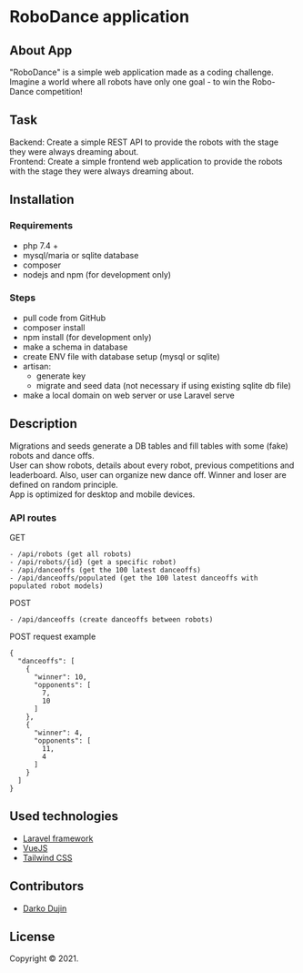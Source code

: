 # RoboDance application

## About App

"RoboDance" is a simple web application made as a coding challenge.
Imagine a world where all robots have only one goal - to win the Robo-Dance competition!

## Task

Backend: Create a simple REST API to provide the robots with the stage they were always dreaming about.  
Frontend: Create a simple frontend web application to provide the robots with the stage they were always dreaming about.

## Installation

### Requirements

- php 7.4 +
- mysql/maria or sqlite database
- composer
- nodejs and npm (for development only)

### Steps

- pull code from GitHub
- composer install
- npm install (for development only)
- make a schema in database
- create ENV file with database setup (mysql or sqlite)
- artisan:
    - generate key
    - migrate and seed data (not necessary if using existing sqlite db file)
- make a local domain on web server or use Laravel serve

## Description

Migrations and seeds generate a DB tables and fill tables with some (fake) robots and dance offs.    
User can show robots, details about every robot, previous competitions and leaderboard. Also, user can organize new dance off. Winner and loser are defined on random principle.  
App is optimized for desktop and mobile devices.

### API routes

GET
```
- /api/robots (get all robots)
- /api/robots/{id} (get a specific robot)
- /api/danceoffs (get the 100 latest danceoffs)
- /api/danceoffs/populated (get the 100 latest danceoffs with populated robot models)
```
POST
```
- /api/danceoffs (create danceoffs between robots)
```
POST request example
```
{
  "danceoffs": [    
    {
      "winner": 10,
      "opponents": [
        7,
        10
      ]
    },
    {
      "winner": 4,
      "opponents": [
        11,
        4
      ]
    }
  ]
}
```

## Used technologies

- [Laravel framework](https://laravel.com/)
- [VueJS](https://vuejs.org/)
- [Tailwind CSS](https://tailwindcss.com/)


## Contributors

- [Darko Dujin](https://github.com/daxter75)

## License

Copyright © 2021.
